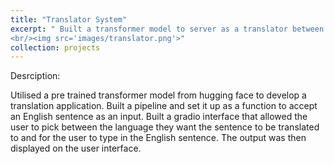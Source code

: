 ```yaml
---
title: "Translator System"
excerpt: " Built a transformer model to server as a translator between English and European languages
<br/><img src='images/translator.png'>"
collection: projects
---
```

Desrciption:

Utilised a pre trained transformer model from hugging face to develop a translation application. 
Built a pipeline and set it up as a function to accept an English sentence as an input. 
Built a gradio interface that allowed the user to pick between the language they want the sentence to be translated to and for the user to type in the English sentence. The output was then displayed on the user interface.